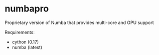 numbapro
========

Proprietary version of Numba that provides multi-core and GPU support

Requirements:

 * cython (0.17)
 * numba (latest)
